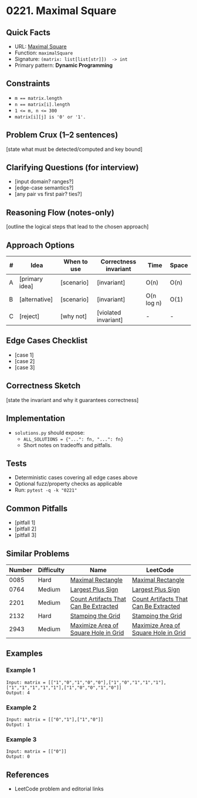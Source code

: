 # 0221. Maximal Square

## Quick Facts

- URL: [Maximal Square](https://leetcode.com/problems/maximal-square/)
- Function: `maximalSquare`
- Signature: `(matrix: list[list[str]])  -> int`
- Primary pattern: **Dynamic Programming**

## Constraints

- `m == matrix.length`
- `n == matrix[i].length`
- `1 <= m, n <= 300`
- `matrix[i][j] is '0' or '1'.`

## Problem Crux (1–2 sentences)

[state what must be detected/computed and key bound]

## Clarifying Questions (for interview)

- [input domain? ranges?]
- [edge-case semantics?]
- [any pair vs first pair? ties?]

## Reasoning Flow (notes-only)

[outline the logical steps that lead to the chosen approach]

## Approach Options

| #   | Idea           | When to use | Correctness invariant | Time       | Space |
| --- | -------------- | ----------- | --------------------- | ---------- | ----- |
| A   | [primary idea] | [scenario]  | [invariant]           | O(n)       | O(n)  |
| B   | [alternative]  | [scenario]  | [invariant]           | O(n log n) | O(1)  |
| C   | [reject]       | [why not]   | [violated invariant]  | -          | -     |

## Edge Cases Checklist

- [case 1]
- [case 2]
- [case 3]

## Correctness Sketch

[state the invariant and why it guarantees correctness]

## Implementation

- `solutions.py` should expose:
    - `ALL_SOLUTIONS = {"...": fn, "...": fn}`
    - Short notes on tradeoffs and pitfalls.

## Tests

- Deterministic cases covering all edge cases above
- Optional fuzz/property checks as applicable
- Run: `pytest -q -k "0221"`

## Common Pitfalls

- [pitfall 1]
- [pitfall 2]
- [pitfall 3]

## Similar Problems

| Number | Difficulty | Name                                                                                             | LeetCode                                                                                                      |
| ------ | ---------- | ------------------------------------------------------------------------------------------------ | ------------------------------------------------------------------------------------------------------------- |
| 0085   | Hard       | [Maximal Rectangle](../0085-maximal-rectangle/readme.md)                                         | [Maximal Rectangle](https://leetcode.com/problems/maximal-rectangle/)                                         |
| 0764   | Medium     | [Largest Plus Sign](../0764-largest-plus-sign/readme.md)                                         | [Largest Plus Sign](https://leetcode.com/problems/largest-plus-sign/)                                         |
| 2201   | Medium     | [Count Artifacts That Can Be Extracted](../2201-count-artifacts-that-can-be-extracted/readme.md) | [Count Artifacts That Can Be Extracted](https://leetcode.com/problems/count-artifacts-that-can-be-extracted/) |
| 2132   | Hard       | [Stamping the Grid](../2132-stamping-the-grid/readme.md)                                         | [Stamping the Grid](https://leetcode.com/problems/stamping-the-grid/)                                         |
| 2943   | Medium     | [Maximize Area of Square Hole in Grid](../2943-maximize-area-of-square-hole-in-grid/readme.md)   | [Maximize Area of Square Hole in Grid](https://leetcode.com/problems/maximize-area-of-square-hole-in-grid/)   |

## Examples

### Example 1

```text
Input: matrix = [["1","0","1","0","0"],["1","0","1","1","1"],["1","1","1","1","1"],["1","0","0","1","0"]]
Output: 4
```

### Example 2

```text
Input: matrix = [["0","1"],["1","0"]]
Output: 1
```

### Example 3

```text
Input: matrix = [["0"]]
Output: 0
```

## References

- LeetCode problem and editorial links
